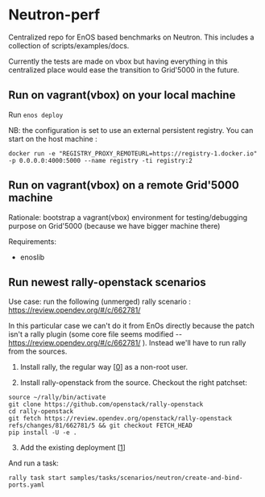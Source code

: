 # Neutron-perf

Centralized repo for EnOS based benchmarks on Neutron.
This includes a collection of scripts/examples/docs.

Currently the tests are made on vbox but having everything in this centralized
place would ease the transition to Grid'5000 in the future.

## Run on vagrant(vbox) on your local machine

Run `enos deploy`

NB: the configuration is set to use an external persistent registry. You can
start on the host machine :

```
docker run -e "REGISTRY_PROXY_REMOTEURL=https://registry-1.docker.io" -p 0.0.0.0:4000:5000 --name registry -ti registry:2
```


## Run on vagrant(vbox) on a remote Grid'5000 machine

Rationale: bootstrap a vagrant(vbox) environment for testing/debugging purpose
on Grid'5000 (because we have bigger machine there)

Requirements:
- enoslib

## Run newest rally-openstack scenarios

Use case: run the following (unmerged) rally scenario : https://review.opendev.org/#/c/662781/

In this particular case we can't do it from EnOs directly because the patch
isn't a rally plugin (some core file seems modified --https://review.opendev.org/#/c/662781/ ).
Instead we'll have to run rally from the sources.

1. Install rally, the regular way [[0]] as a non-root user.

[0]:  https://rally.readthedocs.io/en/latest/quick_start/tutorial/step_0_installation.html

2. Install rally-openstack from the source. Checkout the right patchset:

```
source ~/rally/bin/activate
git clone https://github.com/openstack/rally-openstack
cd rally-openstack
git fetch https://review.opendev.org/openstack/rally-openstack refs/changes/81/662781/5 && git checkout FETCH_HEAD
pip install -U -e .
```

3. Add the existing deployment [[1]]

[1]: https://rally.readthedocs.io/en/latest/quick_start/tutorial/step_1_setting_up_env_and_running_benchmark_from_samples.html#id2

And run a task:

```
rally task start samples/tasks/scenarios/neutron/create-and-bind-ports.yaml
```
